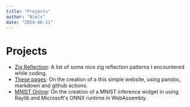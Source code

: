 ```yaml
---
title: "Projects"
author: "Niels"
date: "2024-06-11"
---
```


# Projects
* [Zig Reflection](projects/zig-metaprogramming/zig-metaprogramming.html): A list of some nice zig reflection patterns I encountered while coding.
* [These pages](projects/page/page.html): On the creation of a this simple website, using pandoc, markdown and github actions.
* [MNIST Online](projects/mnist-web/mnist-web.html): On the creation of a MNIST inference widget in using Raylib and Microsoft's ONNX runtime in WebAssembly.
